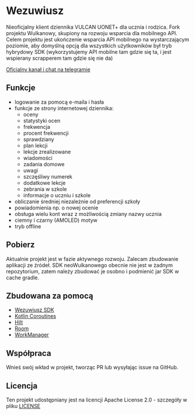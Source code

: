 # Wezuwiusz

Nieoficjalny klient dziennika VULCAN UONET+ dla ucznia i rodzica. Fork projektu Wulkanowy,
skupiony na rozwoju wsparcia dla mobilnego API. Celem projektu jest ukończenie wsparcia API mobilnego
na wystarczającym poziomie, aby domyślną opcją dla wszystkich użytkowników był tryb hybrydowy SDK
(wykorzystujemy API mobilne tam gdzie się ta, i jest wspierany scrapperem tam gdzie się nie da)

[Oficjalny kanał i chat na telegramie](https://t.me/neowulkanowy)

## Funkcje

* logowanie za pomocą e-maila i hasła
* funkcje ze strony internetowej dziennika:
    * oceny
    * statystyki ocen
    * frekwencja
    * procent frekwencji
    * sprawdziany
    * plan lekcji
    * lekcje zrealizowane
    * wiadomości
    * zadania domowe
    * uwagi
    * szczęśliwy numerek
    * dodatkowe lekcje
    * zebrania w szkole
    * informacje o uczniu i szkole
* obliczanie średniej niezależnie od preferencji szkoły
* powiadomienia np. o nowej ocenie
* obsługa wielu kont wraz z możliwością zmiany nazwy ucznia 
* ciemny i czarny (AMOLED) motyw
* tryb offline

## Pobierz

Aktualnie projekt jest w fazie aktywnego rozwoju. Zalecam zbudowanie aplikacji ze źródeł.
SDK neoWulkanowego obecnie nie jest w żadnym repozytorium, zatem należy zbudować je osobno i podmienić
jar SDK w cache gradle.

## Zbudowana za pomocą

* [Wezuwiusz SDK](https://github.com/wezuwiusz/sdk)
* [Kotlin Coroutines](https://kotlinlang.org/docs/reference/coroutines-overview.html)
* [Hilt](https://dagger.dev/hilt/)
* [Room](https://developer.android.com/topic/libraries/architecture/room)
* [WorkManager](https://developer.android.com/topic/libraries/architecture/workmanager) 

## Współpraca

Wnieś swój wkład w projekt, tworząc PR lub wysyłając issue na GitHub.

## Licencja

Ten projekt udostępniany jest na licencji Apache License 2.0 - szczegóły w pliku [LICENSE](LICENSE)
